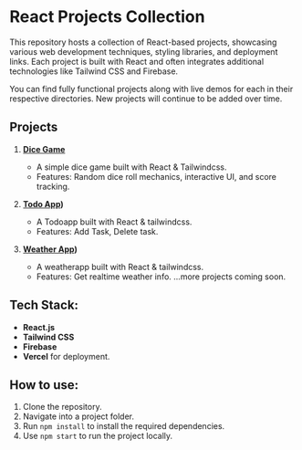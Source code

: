 # React Projects Collection

This repository hosts a collection of React-based projects, showcasing various web development techniques, styling libraries, and deployment links. Each project is built with React and often integrates additional technologies like Tailwind CSS and Firebase.

You can find fully functional projects along with live demos for each in their respective directories. New projects will continue to be added over time.

## Projects

1. **[Dice Game](https://dice-game-react-five.vercel.app/)** 
    - A simple dice game built with React & Tailwindcss.
    - Features: Random dice roll mechanics, interactive UI, and score tracking.

2. **[Todo App](https://react-todo-sh.vercel.app/))** 
    - A Todoapp built with React & tailwindcss.
    - Features: Add Task, Delete task.
      
3. **[Weather App](https://weather-app-sh.vercel.app/))** 
    - A weatherapp built with React & tailwindcss.
    - Features: Get  realtime weather info.
...more projects coming soon.

## Tech Stack:
- **React.js**
- **Tailwind CSS**
- **Firebase**
- **Vercel** for deployment.

## How to use:
1. Clone the repository.
2. Navigate into a project folder.
3. Run `npm install` to install the required dependencies.
4. Use `npm start` to run the project locally.
